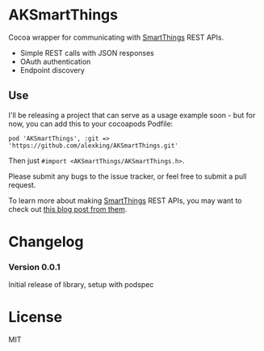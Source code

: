 AKSmartThings
=============

Cocoa wrapper for communicating with [SmartThings](http://smartthings.com) REST APIs. 

* Simple REST calls with JSON responses 
* OAuth authentication
* Endpoint discovery 

## Use
I'll be releasing a project that can serve as a usage example soon - but for now, you can add this to your cocoapods Podfile: 

    pod 'AKSmartThings', :git => 'https://github.com/alexking/AKSmartThings.git'
    
Then just `#import <AKSmartThings/AKSmartThings.h>`. 

Please submit any bugs to the issue tracker, or feel free to submit a pull request. 

To learn more about making [SmartThings](http://smartthings.com) REST APIs, you may want to check out [this blog post from them](http://build.smartthings.com/blog/tutorial-creating-a-custom-rest-smartapp-endpoint/). 

Changelog
=========
### Version 0.0.1
Initial release of library, setup with podspec 

License
=======
MIT 